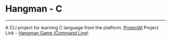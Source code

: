 # Hangman - C

---

A CLI project for learning C language from the platform: [ProjectAI](https://projectai.in)
Project Link - [Hangman Game (Command Line)](https://projectai.in/projects/96c9e795-6a50-40d0-9f9e-3197b66f7308)
